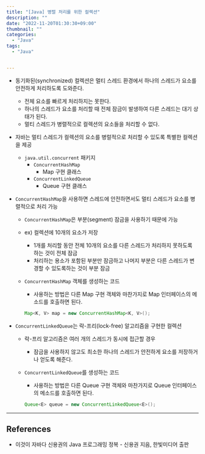 ```yaml
---
title: "[Java] 병렬 처리를 위한 컬렉션"
description: ""
date: "2022-11-20T01:30:30+09:00"
thumbnail: ""
categories:
  - "Java"
tags:
  - "Java"


---
```

<!--more-->

- 동기화된(synchronized) 컬렉션은 멀티 스레드 환경에서 하나의 스레드가 요소를 안전하게 처리하도록 도와준다.
    - 전체 요소를 빠르게 처리하지는 못한다.
    - 하나의 스레드가 요소를 처리할 때 전체 잠금이 발생하여 다른 스레드는 대기 상태가 된다.
    - 멀티 스레드가 병렬적으로 컬렉션의 요소들을 처리할 수 없다.
- 자바는 멀티 스레드가 컬렉션의 요소를 병럴적으로 처리할 수 있도록 특별한 컬렉션을 제공
    - `java.util.concurrent` 패키지
        - `ConcurrentHashMap`
            - Map 구현 클래스
        - `ConcurrentLinkedQueue`
            - Queue 구현 클래스
- `ConcurrentHashMap`을 사용하면 스레드에 안전하면서도 멀티 스레드가 요소를 병렬적으로 처리 가능
    - `ConcurrentHashMap`은 부분(segment) 잠금을 사용하기 때문에 가능
    - ex) 컬렉션에 10개의 요소가 저장
        - 1개를 처리할 동안 전체 10개의 요소를 다른 스레드가 처리하지 못하도록 하는 것이 전체 잠금
        - 처리하는 용소가 포함된 부분만 잠금하고 나머지 부분은 다른 스레드가 변경할 수 있도록하는 것이 부분 잠금
    - `ConcurrentHashMap` 객체를 생성하는 코드
        - 사용하는 방법은 다른 Map 구현 객체와 마찬가지로 Map 인터페이스의 메소드를 호출하면 된다.
        
        ```java
        Map<K, V> map = new ConcurrentHashMap<K, V>();
        ```
        
- `ConcurrentLinkedQueue`는 락-프리(lock-free) 알고리즘을 구현한 컬렉션
    - 락-프리 알고리즘은 여러 개의 스레드가 동시에 접근할 경우
        - 잠금을 사용하지 않고도 최소한 하나의 스레드가 안전하게 요소를 저장하거나 얻도록 해준다.
    - `ConcurrentLinkedQueue`를 생성하는 코드
        - 사용하는 방법은 다른 Queue 구현 객체와 마찬가지로 Queue 인터페이스의 메소드를 호출하면 된다.
        
        ```java
        Queue<E> queue = new ConcurrentLinkedQueue<E>();
        ```
        

---

## References

- 이것이 자바다 신용권의 Java 프로그래밍 정복 - 신용권 지음, 한빛미디어 출판